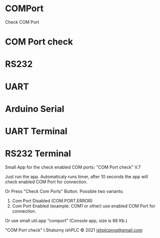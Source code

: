 # COMPort
Check COM Port
# COM Port check
# RS232
# UART
# Arduino Serial
# UART Terminal
# RS232 Terminal

Small App for the check enabled COM ports: "COM Port check" V.7

Just run the app. Automaticaly runs timer, after 10 seconds the app will check enabled COM Port for connection.

Or Press "Check Com Ports" Button. 
Possible two variants:
1. Com Port Disabled (COM.PORT.ERROR)
2. Com Port Enabled (example: COM1 or other)
use enabled COM Port for connection.

 Or use small util.app "comport"
(Console app, size is 88 Kb.) 

 "COM Port check"
I.Shaturny ishPLC © 2021 
ishplcprog@gmail.com
